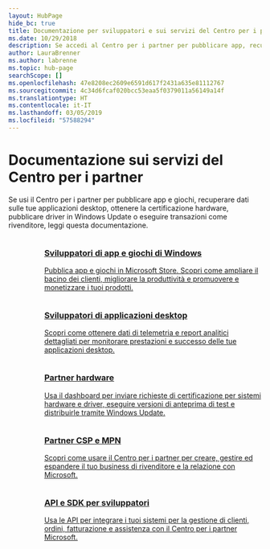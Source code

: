 ```yaml
---
layout: HubPage
hide_bc: true
title: Documentazione per sviluppatori e sui servizi del Centro per i partner
ms.date: 10/29/2018
description: Se accedi al Centro per i partner per pubblicare app, recuperare dati sulle tue applicazioni desktop, ottenere la certificazione hardware, pubblicare driver in Windows Update o eseguire transazioni come rivenditore, leggi questa documentazione.
author: LauraBrenner
ms.author: labrenne
ms.topic: hub-page
searchScope: []
ms.openlocfilehash: 47e8208ec2609e6591d617f2431a635e81112767
ms.sourcegitcommit: 4c34d6fcaf020bcc53eaa5f0379011a56149a14f
ms.translationtype: HT
ms.contentlocale: it-IT
ms.lasthandoff: 03/05/2019
ms.locfileid: "57588294"
---
```

<div id="main" class="v2">
    <div class="container">
        <h1>Documentazione sui servizi del Centro per i partner</h1>
        <p>Se usi il Centro per i partner per pubblicare app e giochi, recuperare dati sulle tue applicazioni desktop, ottenere la certificazione hardware, pubblicare driver in Windows Update o eseguire transazioni come rivenditore, leggi questa documentazione.</p>
        <ul class="pivots" style="list-style:none;margin:0;">
            <li>
                <a href="#products"></a>
                <ul id="products" style="list-style:none;margin:0;">
                    <li>
                        <a href="#products1"></a>
                        <ul id="products1" class="cardsC cols cols3" style="list-style:none;margin:0;">
                            <li>
                                <a href="https://docs.microsoft.com/windows/uwp/publish/">
                                    <div class="cardSize">
                                        <div class="cardPadding">
                                            <div class="card">
                                                <div class="cardImageOuter">
                                                    <div class="cardImage bgdAccent1">
                                                        <img alt="" src="https://docs.microsoft.com/media/hubs/windows/win_hardware-dev-2.svg" data-linktype="external">
                                                    </div>
                                                </div>
                                                <div class="cardText">
                                                    <h3>Sviluppatori di app e giochi di Windows</h3>
                                                    <p>Pubblica app e giochi in Microsoft Store. Scopri come ampliare il bacino dei clienti, migliorare la produttività e promuovere e monetizzare i tuoi prodotti.</p>
                                                </div>
                                            </div>
                                        </div>
                                    </div>
                                </a>
                            </li>
                            <li>
                                <a href="https://msdn.microsoft.com/library/windows/desktop/mt826504(v=vs.85).aspx">
                                    <div class="cardSize">
                                        <div class="cardPadding">
                                            <div class="card">
                                                <div class="cardImageOuter">
                                                    <div class="cardImage bgdAccent1">
                                                        <img alt="" src="https://docs.microsoft.com/media/illustrations/sql-analytics-service.svg" data-linktype="external">
                                                    </div>
                                                </div>
                                                <div class="cardText">
                                                    <h3>Sviluppatori di applicazioni desktop</h3>
                                                    <p>Scopri come ottenere dati di telemetria e report analitici dettagliati per monitorare prestazioni e successo delle tue applicazioni desktop.</p>
                                                </div>
                                            </div>
                                        </div>
                                    </div>
                                </a>
                            </li>
                            <li>
                                <a href="https://docs.microsoft.com/windows-hardware/drivers/dashboard/">
                                    <div class="cardSize">
                                        <div class="cardPadding">
                                            <div class="card">
                                                <div class="cardImageOuter">
                                                    <div class="cardImage bgdAccent1">
                                                        <img alt="" src="https://docs.microsoft.com/media/hubs/systemcenter/system-center-configuration.svg" data-linktype="external">
                                                    </div>
                                                </div>
                                                <div class="cardText">
                                                    <h3>Partner hardware</h3>
                                                    <p>Usa il dashboard per inviare richieste di certificazione per sistemi hardware e driver, eseguire versioni di anteprima di test e distribuirle tramite Windows Update.</p>
                                                </div>
                                            </div>
                                        </div>
                                    </div>
                                </a>
                            </li>
                            <li>
                                <a href="/partner-center/">
                                    <div class="cardSize">
                                        <div class="cardPadding">
                                            <div class="card">
                                                <div class="cardImageOuter">
                                                    <div class="cardImage bgdAccent1">
                                                        <img alt="" src="https://docs.microsoft.com/media/hubs/ems/ems_device-app-mgmt-1.svg" data-linktype="external">
                                                    </div>
                                                </div>
                                                <div class="cardText">
                                                    <h3>Partner CSP e MPN</h3>
                                                    <p>Scopri come usare il Centro per i partner per creare, gestire ed espandere il tuo business di rivenditore e la relazione con Microsoft.</p>
                                                </div>
                                            </div>
                                        </div>
                                    </div>
                                </a>
                            </li>
                            <li>
                                <a href="/partner-center/develop/">
                                    <div class="cardSize">
                                        <div class="cardPadding">
                                            <div class="card">
                                                <div class="cardImageOuter">
                                                    <div class="cardImage bgdAccent1">
                                                        <img alt="" src="https://docs.microsoft.com/azure/media/index/azure_fundamentals.svg" data-linktype="external">
                                                    </div>
                                                </div>
                                                <div class="cardText">
                                                    <h3>API e SDK per sviluppatori</h3>
                                                    <p>Usa le API per integrare i tuoi sistemi per la gestione di clienti, ordini, fatturazione e assistenza con il Centro per i partner Microsoft.</p>
                                                </div>
                                            </div>
                                        </div>
                                    </div>
                                </a>
                            </li>
                        </ul>
                    </li>
                </ul>
            </li>
        </ul>
    </div>
</div>
